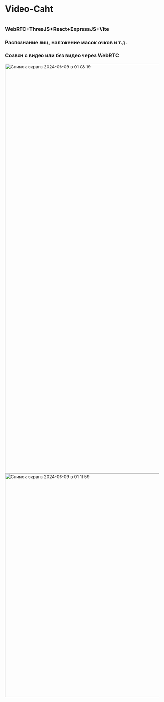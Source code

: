 <h1>Video-Caht<h1>


<h3>WebRTC+ThreeJS+React+ExpressJS+Vite</h3>

<h3>Распознание лиц, наложение масок очков и т.д.</h3>
<h3>Созвон с видео или без видео через WebRTC</h3>


<img width="1341" alt="Снимок экрана 2024-06-09 в 01 08 19" src="https://github.com/RatseevTimur/video-chat/assets/95998454/b707e87c-b2bd-41ec-9ef9-d62540ba7063">
<img width="732" alt="Снимок экрана 2024-06-09 в 01 11 59" src="https://github.com/RatseevTimur/video-chat/assets/95998454/c5228913-0dbc-4a78-8da0-07ec403ea9fe">
